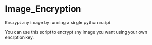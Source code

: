 # Image_Encryption
Encrypt any image by running a single python script


You can use this script to encrypt any image you want using your own encrption key.

